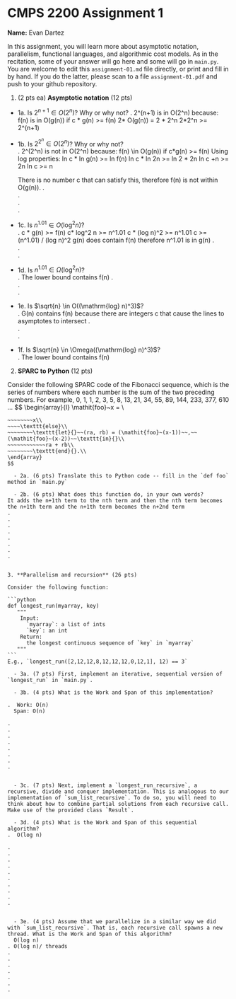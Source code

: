 

# CMPS 2200 Assignment 1

**Name:** Evan Dartez


In this assignment, you will learn more about asymptotic notation, parallelism, functional languages, and algorithmic cost models. As in the recitation, some of your answer will go here and some will go in `main.py`. You are welcome to edit this `assignment-01.md` file directly, or print and fill in by hand. If you do the latter, please scan to a file `assignment-01.pdf` and push to your github repository. 
  
  

1. (2 pts ea) **Asymptotic notation** (12 pts)

  - 1a. Is $2^{n+1} \in O(2^n)$? Why or why not? 
  .  2^(n+1) is in O(2^n) because:
      f(n) is in O(g(n)) if c * g(n) >= f(n)
      2* O(g(n)) = 2 * 2^n 
      2*2^n >= 2^(n+1)

  - 1b. Is $2^{2^n} \in O(2^n)$? Why or why not?     
.     2^(2^n) is not in O(2^n) because:
        f(n) \in O(g(n)) if c*g(n) >= f(n)
        Using log properties:
          ln c * ln g(n) >= ln f(n)
          ln c * ln 2n >= ln 2 * 2n
          ln c +n >= 2n
          ln c >= n

      There is no number c that can satisfy this, therefore f(n) is not within O(g(n)). 
.  
.  
.  
.  
  - 1c. Is $n^{1.01} \in O(\mathrm{log}^2 n)$?    
.     c * g(n) >= f(n)
      c* log^2 n >= n^1.01
      c * (log n)^2 >= n^1.01
      c >= (n^1.01) / (log n)^2
    g(n) does contain f(n) therefore n^1.01 is in g(n)
.  
.  
.  

  - 1d. Is $n^{1.01} \in \Omega(\mathrm{log}^2 n)$?  
.   The lower bound contains f(n)
.  
.  
.  
  - 1e. Is $\sqrt{n} \in O((\mathrm{log} n)^3)$?  
.   G(n)  contains f(n) because there are integers c that cause the lines to asymptotes to intersect
.  
.  
.  
  - 1f. Is $\sqrt{n} \in \Omega((\mathrm{log} n)^3)$?  
.  The lower bound contains f(n)


2. **SPARC to Python** (12 pts)

Consider the following SPARC code of the Fibonacci sequence, which is the series of numbers where each number is the sum of the two preceding numbers. For example, 0, 1, 1, 2, 3, 5, 8, 13, 21, 34, 55, 89, 144, 233, 377, 610 ... 
$$
\begin{array}{l}
\mathit{foo}~x =   \\
~~~~\texttt{if}{}~~x \le 1~~\texttt{then}{}\\
~~~~~~~~x\\   
~~~~\texttt{else}\\
~~~~~~~~\texttt{let}{}~~(ra, rb) = (\mathit{foo}~(x-1))~~,~~(\mathit{foo}~(x-2))~~\texttt{in}{}\\  
~~~~~~~~~~~~ra + rb\\  
~~~~~~~~\texttt{end}{}.\\
\end{array}
$$ 

  - 2a. (6 pts) Translate this to Python code -- fill in the `def foo` method in `main.py`  

  - 2b. (6 pts) What does this function do, in your own words?  
It adds the n+1th term to the nth term and then the nth term becomes the n+1th term and the n+1th term becomes the n+2nd term
.  
.  
.  
.  
.  
.  
.  
.  
  

3. **Parallelism and recursion** (26 pts)

Consider the following function:  

```python
def longest_run(myarray, key)
   """
    Input:
      `myarray`: a list of ints
      `key`: an int
    Return:
      the longest continuous sequence of `key` in `myarray`
   """
```
E.g., `longest_run([2,12,12,8,12,12,12,0,12,1], 12) == 3`  
 
  - 3a. (7 pts) First, implement an iterative, sequential version of `longest_run` in `main.py`.  

  - 3b. (4 pts) What is the Work and Span of this implementation?  

.  Work: O(n)
  Span: O(n)

.  
.  
.  
.  
.  
.  
.  
.  


  - 3c. (7 pts) Next, implement a `longest_run_recursive`, a recursive, divide and conquer implementation. This is analogous to our implementation of `sum_list_recursive`. To do so, you will need to think about how to combine partial solutions from each recursive call. Make use of the provided class `Result`.   

  - 3d. (4 pts) What is the Work and Span of this sequential algorithm?  
.  O(log n)

.  
.  
.  
.  
.  
.  
.  
.  
.  
.  


  - 3e. (4 pts) Assume that we parallelize in a similar way we did with `sum_list_recursive`. That is, each recursive call spawns a new thread. What is the Work and Span of this algorithm?  
  O(log n)
. O(log n)/ threads
.  
.  
.  
.  
.  
.  
.  

